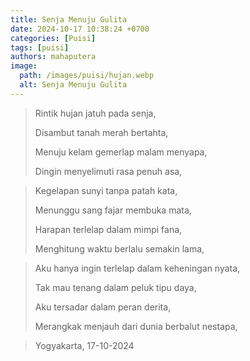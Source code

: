 ```yaml
---
title: Senja Menuju Gulita
date: 2024-10-17 10:38:24 +0700
categories: [Puisi]
tags: [puisi]
authors: mahaputera
image:
  path: /images/puisi/hujan.webp
  alt: Senja Menuju Gulita
---
```


>Rintik hujan jatuh pada senja,
> 
>Disambut tanah merah bertahta,
> 
>Menuju kelam gemerlap malam menyapa,
> 
>Dingin menyelimuti rasa penuh asa,

>Kegelapan sunyi tanpa patah kata,
> 
>Menunggu sang fajar membuka mata,
> 
>Harapan terlelap dalam mimpi fana,
> 
>Menghitung waktu berlalu semakin lama,

>Aku hanya ingin terlelap dalam keheningan nyata,
> 
>Tak mau tenang dalam peluk tipu daya,
> 
>Aku tersadar dalam peran derita,
> 
>Merangkak menjauh dari dunia berbalut nestapa,


>Yogyakarta, 17-10-2024
